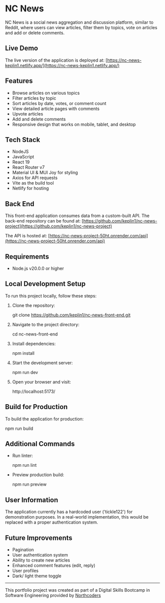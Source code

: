 # NC News

NC News is a social news aggregation and discussion platform, similar to Reddit, where users can view articles, filter them by topics, vote on articles and add or delete comments.

## Live Demo

The live version of the application is deployed at:
[https://nc-news-keplin1.netlify.app/](https://nc-news-keplin1.netlify.app/)

## Features

- Browse articles on various topics
- Filter articles by topic
- Sort articles by date, votes, or comment count
- View detailed article pages with comments
- Upvote articles
- Add and delete comments
- Responsive design that works on mobile, tablet, and desktop

## Tech Stack

- NodeJS
- JavaScript
- React 19
- React Router v7
- Material UI & MUI Joy for styling
- Axios for API requests
- Vite as the build tool
- Netlify for hosting

## Back End

This front-end application consumes data from a custom-built API. The back-end repository can be found at:
[https://github.com/keplin1/nc-news-project](https://github.com/keplin1/nc-news-project)

The API is hosted at:
[https://nc-news-project-50ht.onrender.com/api](https://nc-news-project-50ht.onrender.com/api)

## Requirements

- Node.js v20.0.0 or higher

## Local Development Setup

To run this project locally, follow these steps:

1. Clone the repository:
   
   git clone https://github.com/keplin1/nc-news-front-end.git
   

2. Navigate to the project directory:
   
   cd nc-news-front-end
   

3. Install dependencies:
   
   npm install
   

4. Start the development server:
   
   npm run dev
   

5. Open your browser and visit:
   
   http://localhost:5173/
   

## Build for Production

To build the application for production:


npm run build


## Additional Commands

- Run linter:
  
  npm run lint
  

- Preview production build:
  
  npm run preview
  

## User Information

The application currently has a hardcoded user ('tickle122') for demonstration purposes. In a real-world implementation, this would be replaced with a proper authentication system.

## Future Improvements

- Pagination
- User authentication system
- Ability to create new articles
- Enhanced comment features (edit, reply)
- User profiles
- Dark/ light theme toggle

---

This portfolio project was created as part of a Digital Skills Bootcamp in Software Engineering provided by [Northcoders](https://northcoders.com/)